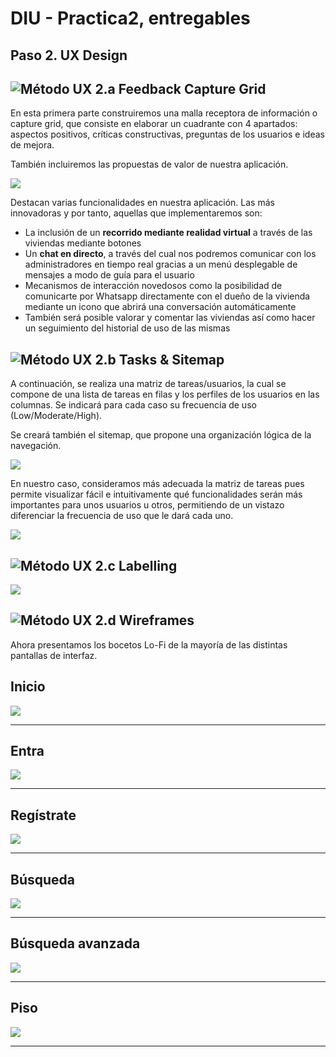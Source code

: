 # DIU - Practica2, entregables

## Paso 2. UX Design  


![Método UX](../img/feedback-capture-grid.png) 2.a Feedback Capture Grid
----

En esta primera parte construiremos una malla receptora de información o capture grid, que consiste en elaborar un cuadrante con 4 apartados: aspectos positivos, críticas constructivas, preguntas de los usuarios e ideas de mejora.

También incluiremos las propuestas de valor de nuestra aplicación.

![](https://github.com/sergiovp/DIU/blob/master/P2/images/malla.png)

Destacan varias funcionalidades en nuestra aplicación. Las más innovadoras y por tanto, aquellas que implementaremos son: 

+ La inclusión de un **recorrido mediante realidad virtual** a través de las viviendas mediante botones
+ Un **chat en directo**, a través del cual nos podremos comunicar con los administradores en tiempo real gracias a un menú desplegable de mensajes a modo de guía para el usuario 
+ Mecanismos de interacción novedosos como la posibilidad de comunicarte por Whatsapp directamente con el dueño de la vivienda mediante un icono que abrirá una conversación automáticamente
+ También será posible valorar y comentar las viviendas así como hacer un seguimiento del historial de uso de las mismas

![Método UX](../img/Sitemap.png) 2.b Tasks & Sitemap 
-----

A continuación, se realiza una matriz de tareas/usuarios, la cual se compone de una lista de tareas en filas y los perfiles de los usuarios en las columnas. Se indicará para cada caso su frecuencia de uso (Low/Moderate/High).

Se creará también el sitemap, que propone una organización lógica de la navegación.

![](https://github.com/sergiovp/DIU/blob/master/P2/images/matriz.png)

En nuestro caso, consideramos más adecuada la matriz de tareas pues permite visualizar fácil e intuitivamente qué funcionalidades serán más importantes para unos usuarios u otros, permitiendo de un vistazo diferenciar la frecuencia de uso que le dará cada uno.

![](https://github.com/sergiovp/DIU/blob/master/P2/images/Sitemap.png)


![Método UX](../img/labelling.png) 2.c Labelling 
----

![](https://github.com/sergiovp/DIU/blob/master/P2/images/labelling.png)

![Método UX](../img/Wireframes.png) 2.d Wireframes
-----

Ahora presentamos los bocetos Lo-Fi de la mayoría de las distintas pantallas de interfaz.

## Inicio
![](https://github.com/sergiovp/DIU/blob/master/P2/images/inicio.png)

---

## Entra 
![](https://github.com/sergiovp/DIU/blob/master/P2/images/entra.png)

---

## Regístrate
![](https://github.com/sergiovp/DIU/blob/master/P2/images/registrate.png)

---

## Búsqueda
![](https://github.com/sergiovp/DIU/blob/master/P2/images/busqueda.png)

---

## Búsqueda avanzada
![](https://github.com/sergiovp/DIU/blob/master/P2/images/busqueda_avanzada.png)

---

## Piso
![](https://github.com/sergiovp/DIU/blob/master/P2/images/piso.png)

---


